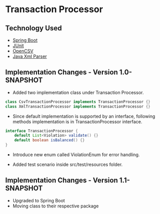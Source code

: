 # Transaction Processor

## Technology Used
- [Spring Boot](https://spring.io/projects/spring-boot)
- [JUnit](https://junit.org/junit4/)
- [OpenCSV](http://opencsv.sourceforge.net/)
- [Java Xml Parser](https://docs.oracle.com/cd/B28359_01/appdev.111/b28394/adx_j_parser.htm#ADXDK19090)


## Implementation Changes - Version 1.0-SNAPSHOT

- Added two implementation class under Transaction Processor.
```java
class CsvTransactionProcessor implements TransactionProcessor {}
class XmlTransactionProcessor implements TransactionProcessor {}
```

- Since default implementation is supported by an interface,
following methods implementation is in TransactionProcessor interface.
```java
interface TransactionProcessor {
	default List<Violation> validate() {}
	default boolean isBalanced() {}
}
```

- Introduce new enum called ViolationEnum for error handling.

- Added test scenario inside src/test/resources folder.

## Implementation Changes - Version 1.1-SNAPSHOT

- Upgraded to Spring Boot
- Moving class to their respective package